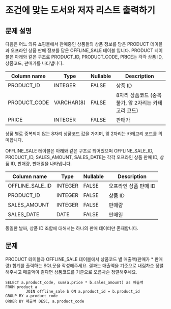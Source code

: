 # 조건에 맞는 도서와 저자 리스트 출력하기

## 문제 설명
다음은 어느 의류 쇼핑몰에서 판매중인 상품들의 상품 정보를 담은 PRODUCT 테이블과 오프라인 상품 판매 정보를 담은 OFFLINE_SALE 테이블 입니다. PRODUCT 테이블은 아래와 같은 구조로 PRODUCT_ID, PRODUCT_CODE, PRICE는 각각 상품 ID, 상품코드, 판매가를 나타냅니다.

| Column name   | Type        | Nullable | Description         |
|---------------|-------------|----------|---------------------|
| PRODUCT_ID    | INTEGER     | FALSE    | 상품 ID              |
| PRODUCT_CODE  | VARCHAR(8)  | FALSE    | 8자리 상품코드 (중복 불가, 앞 2자리는 카테고리 코드) |
| PRICE         | INTEGER     | FALSE    | 판매가               |


상품 별로 중복되지 않는 8자리 상품코드 값을 가지며, 앞 2자리는 카테고리 코드를 의미합니다.

OFFLINE_SALE 테이블은 아래와 같은 구조로 되어있으며 OFFLINE_SALE_ID, PRODUCT_ID, SALES_AMOUNT, SALES_DATE는 각각 오프라인 상품 판매 ID, 상품 ID, 판매량, 판매일을 나타냅니다.

| Column name      | Type    | Nullable | Description                |
|------------------|---------|----------|----------------------------|
| OFFLINE_SALE_ID   | INTEGER | FALSE    | 오프라인 상품 판매 ID       |
| PRODUCT_ID        | INTEGER | FALSE    | 상품 ID                    |
| SALES_AMOUNT      | INTEGER | FALSE    | 판매량                     |
| SALES_DATE        | DATE    | FALSE    | 판매일                     |


동일한 날짜, 상품 ID 조합에 대해서는 하나의 판매 데이터만 존재합니다.

## 문제
PRODUCT 테이블과 OFFLINE_SALE 테이블에서 상품코드 별 매출액(판매가 * 판매량) 합계를 출력하는 SQL문을 작성해주세요. 결과는 매출액을 기준으로 내림차순 정렬해주시고 매출액이 같다면 상품코드를 기준으로 오름차순 정렬해주세요.




```oracle
SELECT a.product_code, sum(a.price * b.sales_amount) as 매출액
FROM product a
         JOIN offline_sale b ON a.product_id = b.product_id
GROUP BY a.product_code
ORDER BY 매출액 DESC, a.product_code
```